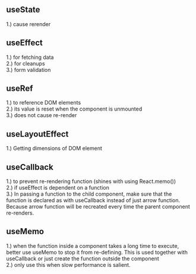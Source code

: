 ## useState
1.) cause rerender

## useEffect
1.) for fetching data <br />
2.) for cleanups <br />
3.) form validation <br />

## useRef
1.) to reference DOM elements <br />
2.) its value is reset when the component is unmounted <br />
3.) does not cause re-render <br />

## useLayoutEffect
1.) Getting dimensions of DOM element

## useCallback
1.) to prevent re-rendering function (shines with using React.memo()) <br />
2.) if useEffect is dependent on a function <br />
3.) In passing a function to the child component, make sure that the function is declared as with useCallback instead of just arrow function. Because arrow function will be recreated every time the parent component re-renders. <br />

## useMemo
1.) when the function inside a component takes a long time to execute, better use useMemo to stop it from re-defining. This is used together with useCallback or just create the function outside the component <br />
2.) only use this when slow performance is salient.
